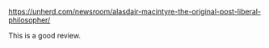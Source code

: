 
https://unherd.com/newsroom/alasdair-macintyre-the-original-post-liberal-philosopher/

This is a good review. 
